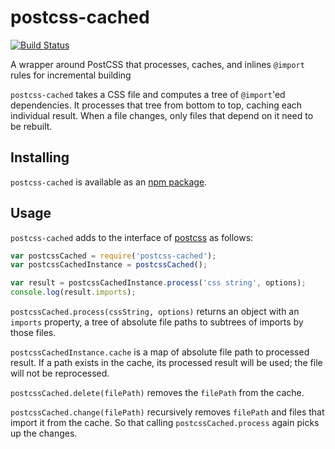 # postcss-cached
[![Build Status](https://travis-ci.org/vinsonchuong/postcss-cached.svg?branch=master)](https://travis-ci.org/vinsonchuong/postcss-cached)

A wrapper around PostCSS that processes, caches, and inlines `@import` rules
for incremental building

`postcss-cached` takes a CSS file and computes a tree of `@import`'ed
dependencies. It processes that tree from bottom to top, caching each
individual result. When a file changes, only files that depend on it need to
be rebuilt.

## Installing
`postcss-cached` is available as an
[npm package](https://www.npmjs.com/package/postcss-cached).

## Usage
`postcss-cached` adds to the interface of
[postcss](https://github.com/postcss/postcss) as follows: 

```js
var postcssCached = require('postcss-cached');
var postcssCachedInstance = postcssCached();

var result = postcssCachedInstance.process('css string', options);
console.log(result.imports);
```

`postcssCached.process(cssString, options)` returns an object with an `imports`
property, a tree of absolute file paths to subtrees of imports by those files.

`postcssCachedInstance.cache` is a map of absolute file path to processed
result. If a path exists in the cache, its processed result will be used;
the file will not be reprocessed.

`postcssCached.delete(filePath)` removes the `filePath` from the cache.

`postcssCached.change(filePath)` recursively removes `filePath` and files that
import it from the cache. So that calling `postcssCached.process` again picks
up the changes.
